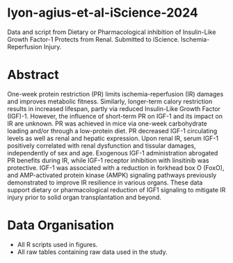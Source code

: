 # lyon-agius-et-al-iScience-2024
Data and script from Dietary or Pharmacological inhibition of Insulin-Like Growth Factor-1 Protects from Renal. Submitted to iScience. Ischemia-Reperfusion Injury. 

# Abstract
One-week protein restriction (PR) limits ischemia-reperfusion (IR) damages and improves metabolic fitness. Similarly, longer-term calory restriction results in increased lifespan, partly via reduced Insulin-Like Growth Factor (IGF)-1. However, the influence of short-term PR on IGF-1 and its impact on IR are unknown. PR was achieved in mice via one-week carbohydrate loading and/or through a low-protein diet. PR decreased IGF-1 circulating levels as well as renal and hepatic expression. Upon renal IR, serum IGF-1 positively correlated with renal dysfunction and tissular damages, independently of sex and age.  Exogenous IGF-1 administration abrogated PR benefits during IR, while IGF-1 receptor inhibition with linsitinib was protective. IGF-1 was associated with a reduction in forkhead box O (FoxO), and AMP-activated protein kinase (AMPK) signaling pathways previously demonstrated to improve IR resilience in various organs. These data support dietary or pharmacological reduction of IGF1 signaling to mitigate IR injury prior to solid organ transplantation and beyond. 

# Data Organisation
- All R scripts used in figures.
- All raw tables containing raw data used in the study.
